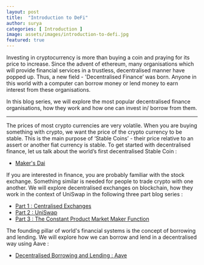 ```yaml
---
layout: post
title:  "Introduction to DeFi"
author: surya
categories: [ Introduction ]
image: assets/images/introduction-to-defi.jpg
featured: true
---
```


Investing in cryptocurrency is more than buying a coin and praying for its price to increase. Since the advent of ethereum, many organisations which will provide financial services in a trustless, decentralised manner have popped up. Thus, a new field - 'Decentralised Finance’ was born. Anyone in this world with a computer can borrow money or lend money to earn interest from these organisations.

In this blog series, we will explore the most popular decentralised finance organisations, how they work and how one can invest in/ borrow from them.

---

The prices of most crypto currencies are very volatile. When you are buying something with crypto, we want the price of the crypto currency to be stable. This is the main purpose of ‘Stable Coins’ - their price relative to an assert or another fiat currency is stable.
To get started with decentralised finance, let us talk about the world’s first decentralised Stable Coin :

* [Maker's Dai](https://blockchainiseasy.github.io/MakersDAI/)

If you are interested in finance, you are probably familiar with the stock exchange. Something similar is needed for people to trade crypto with one another. We will explore decentralised exchanges on blockchain, how they work in the context of UniSwap in the following three part blog series :

* [Part 1 : Centralised Exchanges](https://blockchainiseasy.github.io/decentralised-exchange-part-1/)
* [Part 2 : UniSwap](https://blockchainiseasy.github.io/decentralised-exchange-part-2/)
* [Part 3 : The Constant Product Market Maker Function](https://blockchainiseasy.github.io/decentralised-exchange-part-3/)

The founding pillar of world's financial systems is the concept of borrowing and lending. We will explore how we can borrow and lend in a decentralised way using Aave : 

* [Decentralised Borrowing and Lending : Aave](https://blockchainiseasy.github.io/aave/)